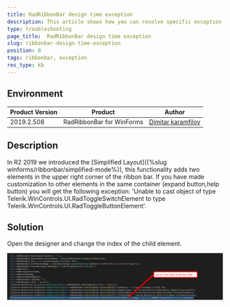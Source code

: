 ```yaml
---
title: RadRibbonBar design time exception
description: This article shows how you can resolve specific exception
type: troubleshooting
page_title:  RadRibbonBar design time exception
slug: ribbonbar-design-time-exception
position: 0
tags: ribbonbar, exception
res_type: kb
---
```


## Environment
 
|Product Version|Product|Author|
|----|----|----|
|2019.2.508|RadRibbonBar for WinForms|[Dimitar karamfilov](https://www.telerik.com/blogs/author/dimitar-karamfilov)|

## Description

In R2 2019 we introduced the [Simplified Layout]({%slug winforms/ribbonbar/simplified-mode%}), this functionality adds two elements in the upper right corner of the ribbon bar. If you have made customization to other elements in the same container (expand button,help button) you will get the following exception: 'Unable to cast object of type Telerik.WinControls.UI.RadToggleSwitchElement to type Telerik.WinControls.UI.RadToggleButtonElement'.

## Solution

Open the designer and change the index of the child element.

![](images\ribbonbar-design-time-exception.png)